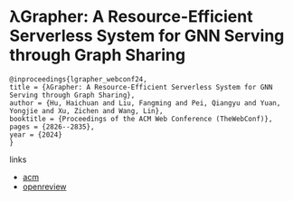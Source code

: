 # λGrapher: A Resource-Efficient Serverless System for GNN Serving through Graph Sharing

```
@inproceedings{lgrapher_webconf24,
title = {λGrapher: A Resource-Efficient Serverless System for GNN Serving through Graph Sharing},
author = {Hu, Haichuan and Liu, Fangming and Pei, Qiangyu and Yuan, Yongjie and Xu, Zichen and Wang, Lin},
booktitle = {Proceedings of the ACM Web Conference (TheWebConf)},
pages = {2826--2835},
year = {2024}
}
```

links
- [acm](https://dl.acm.org/doi/10.1145/3589334.3645383)
- [openreview](https://openreview.net/forum?id=luEFc4lhbc)
